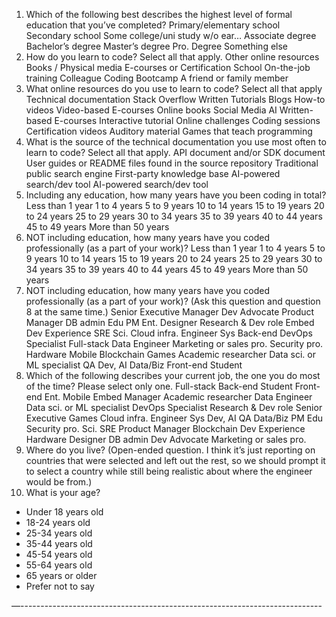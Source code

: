 

1. Which of the following best describes the highest level of formal education that you’ve completed? Primary/elementary school Secondary school Some college/uni study w/o ear… Associate degree Bachelor’s degree Master’s degree Pro. Degree Something else
2. How do you learn to code? Select all that apply. Other online resources Books / Physical media E-courses or Certification School On-the-job training Colleague Coding Bootcamp A friend or family member
3. What online resources do you use to learn to code? Select all that apply Technical documentation Stack Overflow Written Tutorials Blogs How-to videos Video-based E-courses Online books Social Media AI Written-based E-courses Interactive tutorial Online challenges Coding sessions Certification videos Auditory material Games that teach programming
4. What is the source of the technical documentation you use most often to learn to code? Select all that apply. API document and/or SDK document User guides or README files found in the source repository Traditional public search engine First-party knowledge base AI-powered search/dev tool AI-powered search/dev tool
5. Including any education, how many years have you been coding in total? Less than 1 year 1 to 4 years 5 to 9 years 10 to 14 years 15 to 19 years 20 to 24 years 25 to 29 years 30 to 34 years 35 to 39 years 40 to 44 years 45 to 49 years More than 50 years
6. NOT including education, how many years have you coded professionally (as a part of your work)? Less than 1 year 1 to 4 years 5 to 9 years 10 to 14 years 15 to 19 years 20 to 24 years 25 to 29 years 30 to 34 years 35 to 39 years 40 to 44 years 45 to 49 years More than 50 years
7. NOT including education, how many years have you coded professionally (as a part of your work)? (Ask this question and question 8 at the same time.) Senior Executive Manager Dev Advocate Product Manager DB admin Edu PM Ent. Designer Research & Dev role Embed Dev Experience SRE Sci. Cloud infra. Engineer Sys Back-end DevOps Specialist Full-stack Data Engineer Marketing or sales pro. Security pro. Hardware Mobile Blockchain Games Academic researcher Data sci. or ML specialist QA Dev, AI Data/Biz Front-end Student
8. Which of the following describes your current job, the one you do most of the time? Please select only one. Full-stack Back-end Student Front-end Ent. Mobile Embed Manager Academic researcher Data Engineer Data sci. or ML specialist DevOps Specialist Research & Dev role Senior Executive Games Cloud infra. Engineer Sys Dev, AI QA Data/Biz PM Edu Security pro. Sci. SRE Product Manager Blockchain Dev Experience Hardware Designer DB admin Dev Advocate Marketing or sales pro.
9. Where do you live? (Open-ended question. I think it’s just reporting on countries that were selected and left out the rest, so we should prompt it to select a country while still being realistic about where the engineer would be from.)
10. What is your age?
- Under 18 years old 
- 18-24 years old 
- 25-34 years old 
- 35-44 years old 
- 45-54 years old 
- 55-64 years old 
- 65 years or older 
- Prefer not to say

 —---------------------------------------------------------------------------
